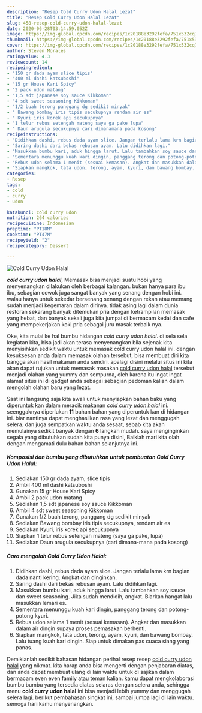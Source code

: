 ```yaml
---
description: "Resep Cold Curry Udon Halal Lezat"
title: "Resep Cold Curry Udon Halal Lezat"
slug: 458-resep-cold-curry-udon-halal-lezat
date: 2020-06-28T03:14:59.052Z
image: https://img-global.cpcdn.com/recipes/1c20188e3292fefa/751x532cq70/cold-curry-udon-halal-foto-resep-utama.jpg
thumbnail: https://img-global.cpcdn.com/recipes/1c20188e3292fefa/751x532cq70/cold-curry-udon-halal-foto-resep-utama.jpg
cover: https://img-global.cpcdn.com/recipes/1c20188e3292fefa/751x532cq70/cold-curry-udon-halal-foto-resep-utama.jpg
author: Steven Morales
ratingvalue: 4.3
reviewcount: 14
recipeingredient:
- "150 gr dada ayam slice tipis"
- "400 ml dashi katsuboshi"
- "15 gr House Kari Spicy"
- "2 pack udon matang"
- "1,5 sdt japanese soy sauce Kikkoman"
- "4 sdt sweet seasoning Kikkoman"
- "1/2 buah terong panggang dg sedikit minyak"
- " Bawang bombay iris tipis secukupnya rendam air es"
- " Kyuri iris korek api secukupnya"
- "1 telur rebus setengah mateng saya ga pake lupa"
- " Daun arugula secukupnya cari dimanamana pada kosong"
recipeinstructions:
- "Didihkan dashi, rebus dada ayam slice. Jangan terlalu lama krn bagian dada nanti kering. Angkat dan dinginkan."
- "Saring dashi dari bekas rebusan ayam. Lalu didihkan lagi."
- "Masukkan bumbu kari, aduk hingga larut. Lalu tambahkan soy sauce dan sweet seasoning. Jika sudah mendidih, angkat. Biarkan hangat lalu masukkan lemari es."
- "Sementara menunggu kuah kari dingin, panggang terong dan potong-potong kyuri."
- "Rebus udon selama 1 menit (sesuai kemasan). Angkat dan masukkan dalam air dingin supaya proses pemasakan berhenti."
- "Siapkan mangkok, tata udon, terong, ayam, kyuri, dan bawang bombay. Lalu tuang kuah kari dingin. Siap untuk dimakan pas cuaca siang yang panas."
categories:
- Resep
tags:
- cold
- curry
- udon

katakunci: cold curry udon 
nutrition: 264 calories
recipecuisine: Indonesian
preptime: "PT18M"
cooktime: "PT47M"
recipeyield: "2"
recipecategory: Dessert

---
```



![Cold Curry Udon Halal](https://img-global.cpcdn.com/recipes/1c20188e3292fefa/751x532cq70/cold-curry-udon-halal-foto-resep-utama.jpg)

<b><i>cold curry udon halal</i></b>, Memasak bisa menjadi suatu hobi yang menyenangkan dilakukan oleh berbagai kalangan. bukan hanya para ibu ibu, sebagian cowok juga sangat banyak yang senang dengan hobi ini. walau hanya untuk sekedar bersenang senang dengan rekan atau memang sudah menjadi kegemaran dalam dirinya. tidak asing lagi dalam dunia restoran sekarang banyak ditemukan pria dengan ketrampilan memasak yang hebat, dan banyak sekali juga kita jumpai di bermacam kedai dan cafe yang mempekerjakan koki pria sebagai juru masak terbaik nya.



Oke, kita mulai ke hal bumbu hidangan <i>cold curry udon halal</i>. di sela sela kegiatan kita, bisa jadi akan terasa menyenangkan bila sejenak kita menyisihkan sedikit waktu untuk memasak cold curry udon halal ini. dengan kesuksesan anda dalam memasak olahan tersebut, bisa membuat diri kita bangga akan hasil makanan anda sendiri. apalagi disini melalui situs ini kita akan dapat rujukan untuk memasak masakan <u>cold curry udon halal</u> tersebut menjadi olahan yang yummy dan sempurna, oleh karena itu ingat ingat alamat situs ini di gadget anda sebagai sebagian pedoman kalian dalam mengolah olahan baru yang lezat.


Saat ini langsung saja kita awali untuk menyiapkan bahan baku yang diperuntuk kan dalam meracik makanan <u><i>cold curry udon halal</i></u> ini. seenggaknya diperlukan <b>11</b> bahan bahan yang diperuntuk kan di hidangan ini. biar nantinya dapat menghasilkan rasa yang lezat dan menggugah selera. dan juga sempatkan waktu anda sesaat, sebab kita akan memulainya sedikit banyak dengan <b>6</b> langkah mudah. saya menginginkan segala yang dibutuhkan sudah kita punya disini, Baiklah mari kita olah dengan mengamati dulu bahan bahan selanjutnya ini.

<!--inarticleads1-->

##### Komposisi dan bumbu yang dibutuhkan untuk pembuatan Cold Curry Udon Halal:

1. Sediakan 150 gr dada ayam, slice tipis
1. Ambil 400 ml dashi katsuboshi
1. Gunakan 15 gr House Kari Spicy
1. Ambil 2 pack udon matang
1. Sediakan 1,5 sdt japanese soy sauce Kikkoman
1. Ambil 4 sdt sweet seasoning Kikkoman
1. Gunakan 1/2 buah terong, panggang dg sedikit minyak
1. Sediakan  Bawang bombay iris tipis secukupnya, rendam air es
1. Sediakan  Kyuri, iris korek api secukupnya
1. Siapkan 1 telur rebus setengah mateng (saya ga pake, lupa)
1. Sediakan  Daun arugula secukupnya (cari dimana-mana pada kosong)




<!--inarticleads2-->

##### Cara mengolah Cold Curry Udon Halal:

1. Didihkan dashi, rebus dada ayam slice. Jangan terlalu lama krn bagian dada nanti kering. Angkat dan dinginkan.
1. Saring dashi dari bekas rebusan ayam. Lalu didihkan lagi.
1. Masukkan bumbu kari, aduk hingga larut. Lalu tambahkan soy sauce dan sweet seasoning. Jika sudah mendidih, angkat. Biarkan hangat lalu masukkan lemari es.
1. Sementara menunggu kuah kari dingin, panggang terong dan potong-potong kyuri.
1. Rebus udon selama 1 menit (sesuai kemasan). Angkat dan masukkan dalam air dingin supaya proses pemasakan berhenti.
1. Siapkan mangkok, tata udon, terong, ayam, kyuri, dan bawang bombay. Lalu tuang kuah kari dingin. Siap untuk dimakan pas cuaca siang yang panas.




Demikianlah sedikit bahasan hidangan perihal resep resep <u>cold curry udon halal</u> yang nikmat. kita harap anda bisa mengerti dengan penjabaran diatas, dan anda dapat membuat ulang di lain waktu untuk di sajikan dalam bermacam even even family atau teman kalian. kamu dapat mengkolaborasi bumbu bumbu yang tersedia diatas selaras dengan selera anda, sehingga menu <b>cold curry udon halal</b> ini bisa menjadi lebih yummy dan menggugah selera lagi. berikut pembahasan singkat ini, sampai jumpa lagi di lain waktu. semoga hari kamu menyenangkan.
